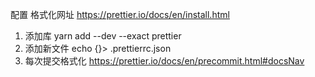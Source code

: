 配置 格式化网址  https://prettier.io/docs/en/install.html
1. 添加库
yarn add --dev --exact prettier
2. 添加新文件
echo {}> .prettierrc.json 
3. 每次提交格式化 
https://prettier.io/docs/en/precommit.html#docsNav